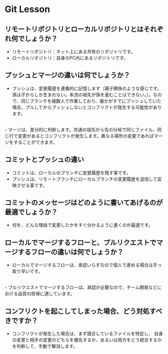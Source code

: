 # Git Lesson

## リモートリポジトリとローカルリポジトリとはそれぞれ何でしょうか？

- リモートリポジトリ：ネット上にある共有のリポジトリです。
- ローカルリポジトリ：自身のPC内にあるリポジトリです。


## プッシュとマージの違いは何でしょうか？
- プッシュは、変更履歴を連番的に記憶します（親子関係のような感じです。孫は子からしか生まれない。本流の祖先が孫を産むことはできない。）。なので、同じブランチを複数人で作業しており、誰かがすでにプッシュしていた場合、プルしてからプッシュしないとコンフリクトが発生する可能性があります。
<br>
- マージは、差分的に判断します。共通の祖先から先の分岐で同じファイル、同じ行で変更があるとコンフリクトが発生します。異なる場所の変更であればマージをすることができます。

## コミットとプッシュの違い
- コミットは、ローカルのブランチに変更履歴を残す事です。
- プッシュは、リモートブランチにローカルブランチの変更履歴を送信して反映させる事です。


## コミットのメッセージはどのように書いてあげるのが最適でしょうか？
- 何を、どんな理由で変更したかをすぐ分かるように書くのが最適です。


## ローカルでマージするフローと、プルリクエストでマージするフローの違いは何でしょうか？
- ローカルでマージするフローは、承認いらずなので個人で進める場合は手っ取り早いです。
<br>
- プルリクエストでマージするフローは、承認が必要なので、チーム開発などにおける品質の担保に適しています。


## コンフリクトを起こしてしまった場合、どう対処すべきですか？
- コンフリクトが発生した場合は、まず競合しているファイルを特定し、
自身の変更と相手の変更のどちらを優先するか、あるいは両方をどう統合するかを判断して、手動で解消します。
